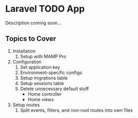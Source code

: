 # Laravel TODO App

Description coming soon...

## Topics to Cover

1. Installation
	1. Setup with MAMP Pro
1. Configuration
	1. Set application key
	1. Environment-specific configs
	1. Setup migrations table
	1. Setup sessions table
	1. Delete unnecessary default stuff
		* Home controller
		* Home views
1. Setup routes
	1. Split events, filters, and non-root routes into own files